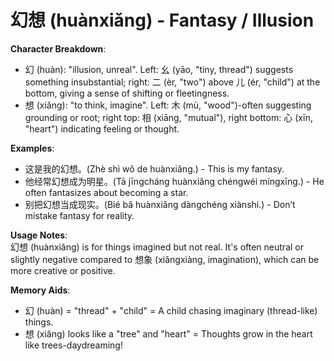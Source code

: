 # **幻想 (huànxiǎng) - Fantasy / Illusion**

**Character Breakdown**:  
- 幻 (huàn): "illusion, unreal". Left: 幺 (yāo, "tiny, thread") suggests something insubstantial; right: 二 (èr, "two") above 儿 (ér, "child") at the bottom, giving a sense of shifting or fleetingness.  
- 想 (xiǎng): "to think, imagine". Left: 木 (mù, "wood")-often suggesting grounding or root; right top: 相 (xiāng, "mutual"), right bottom: 心 (xīn, "heart") indicating feeling or thought.

**Examples**:  
- 这是我的幻想。(Zhè shì wǒ de huànxiǎng.) - This is my fantasy.  
- 他经常幻想成为明星。(Tā jīngcháng huànxiǎng chéngwéi míngxīng.) - He often fantasizes about becoming a star.  
- 别把幻想当成现实。(Bié bǎ huànxiǎng dàngchéng xiànshí.) - Don’t mistake fantasy for reality.

**Usage Notes**:  
幻想 (huànxiǎng) is for things imagined but not real. It's often neutral or slightly negative compared to 想象 (xiǎngxiàng, imagination), which can be more creative or positive.

**Memory Aids**:  
- 幻 (huàn) = "thread" + "child" = A child chasing imaginary (thread-like) things.  
- 想 (xiǎng) looks like a "tree" and "heart" = Thoughts grow in the heart like trees-daydreaming!